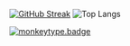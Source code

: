 [![GitHub Streak](https://github-readme-streak-stats.herokuapp.com?user=sukalov&theme=transparent&hide_border=true&border_radius=0&hide_current_streak=true&card_width=250)](https://git.io/streak-stats) ![Top Langs](https://github-readme-stats.vercel.app/api/?username=sukalov&theme=transparent&hide_border=true&layout=compact)

[monkeytype.badge]: https://img.shields.io/endpoint?style=flat&url=https%3A%2F%2Fmonkeytype-badge-vhd5lan7mmhz.runkit.sh
[![monkeytype.badge]](https://monkeytype.com/profile/sklv)

